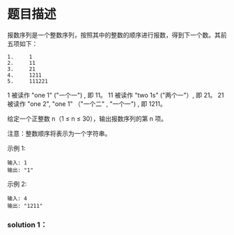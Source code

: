 # 题目描述
报数序列是一个整数序列，按照其中的整数的顺序进行报数，得到下一个数。其前五项如下：

    1.     1
    2.     11
    3.     21
    4.     1211
    5.     111221
1 被读作  "one 1"  ("一个一") , 即 11。
11 被读作 "two 1s" ("两个一"）, 即 21。
21 被读作 "one 2",  "one 1" （"一个二" ,  "一个一") , 即 1211。

给定一个正整数 n（1 ≤ n ≤ 30），输出报数序列的第 n 项。

注意：整数顺序将表示为一个字符串。

示例 1:

    输入: 1
    输出: "1"
示例 2:

    输入: 4
    输出: "1211"

### solution 1：
